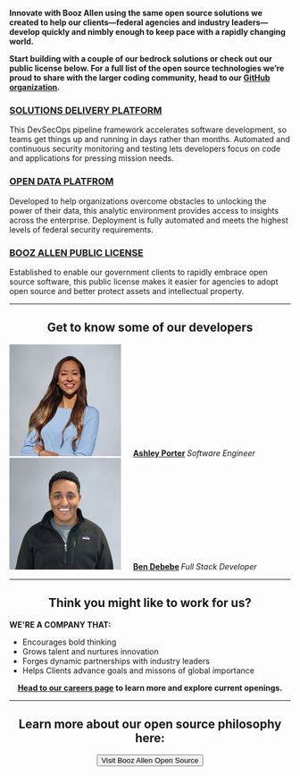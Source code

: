 **Innovate with Booz Allen using the same open source solutions we created to help our clients—federal agencies and industry leaders—develop quickly and nimbly enough to keep pace with a rapidly changing world.**

**Start building with a couple of our bedrock solutions or check out our public license below. For a full list of the open source technologies we’re proud to share with the larger coding community, head to our [GitHub organization](https://github.com/boozallen).**


### [SOLUTIONS DELIVERY PLATFORM](https://github.com/boozallen/sdp-pipeline-framework)

This DevSecOps pipeline framework accelerates software development, so teams get things up and running in days rather than months. Automated and continuous security monitoring and testing lets developers focus on code and applications for pressing mission needs.


### [OPEN DATA PLATFROM](https://github.com/boozallen/opendataplatform)

Developed to help organizations overcome obstacles to unlocking the power of their data, this analytic environment provides access to insights across the enterprise. Deployment is fully automated and meets the highest levels of federal security requirements.


### [BOOZ ALLEN PUBLIC LICENSE](http://boozallen.github.io/licenses/bapl)

Established to enable our government clients to rapidly embrace open source software, this public license makes it easier for agencies to adopt open source and better protect assets and intellectual property.


<html>
  <body>
     <hr size="30">
  </body>
</html>
     

<html>
  <div style="text-align: center;"> <b> <h2> Get to know some of our developers </h2> </b>
  </div>
</html>

<html>
  <img src="Ashley-Porter-200x200.jpg">
  <img style="padding-left: 10px;">
  <img align="left; top"> <b> <a href="https://www.boozallen.com/e/insight/people-profiles/spotlight-on-ashley-porter-software-engineer.html">Ashley Porter</a> </b> 
  <img align="left"> <i> Software Engineer </i>
 </html>
 
 
 <html>
  <img src="Ben-Debebe-200x200.jpg">
  <img style="padding-left: 10px;">
  <img align="left; top"> <b> <a href="https://www.boozallen.com/e/insight/people-profiles/ben-debebe-transforms-data-with-ai.html">Ben Debebe</a> </b> 
  <img align="left"> <i> Full Stack Developer </i>
 </html>


<html>
  <body>
     <hr size="30">
  </body>
</html>


<html>
  <div style="text-align: center;"> <b> <h2> Think you might like to work for us? </h2> </b>
  </div>
</html>

**WE'RE A COMPANY THAT:**

- Encourages bold thinking 
- Grows talent and nurtures innovation 
- Forges dynamic partnerships with industry leaders
- Helps Clients advance goals and missons of global importance

<html>
  <div style="text-align: center;"> <b> <a href="https://careers.boozallen.com/teams/digital">Head to our careers page</a> to learn more and explore current openings. </b>


<html>
  <body>
     <hr size="30">
  </body>
</html>


<html>
  <div style="text-align: center;"> <b> <h2> Learn more about our open source philosophy here: </h2> </b>
  </div>
</html>

<html>
  <button type="button">Visit Booz Allen Open Source</button>
</html>
